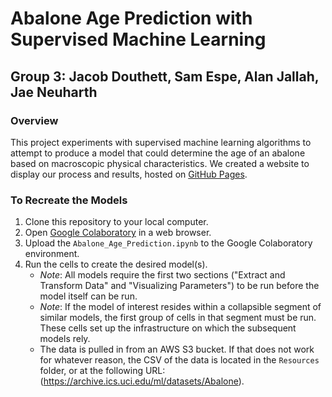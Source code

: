 # Abalone Age Prediction with Supervised Machine Learning

## Group 3: Jacob Douthett, Sam Espe, Alan Jallah, Jae Neuharth

### Overview
This project experiments with supervised machine learning algorithms to attempt to produce a model that could determine the age of an abalone based on macroscopic physical characteristics. We created a website to display our process and results, hosted on [GitHub Pages](https://d0rtilla.github.io/AbaloneAgePredictionProject/).

### To Recreate the Models
1. Clone this repository to your local computer.
1. Open [Google Colaboratory](http://colab.research.google.com) in a web browser.
1. Upload the `Abalone_Age_Prediction.ipynb` to the Google Colaboratory environment.
1. Run the cells to create the desired model(s).
    - *Note*: All models require the first two sections ("Extract and Transform Data" and "Visualizing Parameters") to be run before the model itself can be run.
    - *Note*: If the model of interest resides within a collapsible segment of similar models, the first group of cells in that segment must be run. These cells set up the infrastructure on which the subsequent models rely.
    - The data is pulled in from an AWS S3 bucket. If that does not work for whatever reason, the CSV of the data is located in the `Resources` folder, or at the following URL: (https://archive.ics.uci.edu/ml/datasets/Abalone).